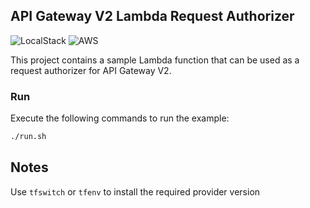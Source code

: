 ## API Gateway V2 Lambda Request Authorizer

![LocalStack](https://img.shields.io/static/v1?label=Works&message=@LocalStack&color=purple)
![AWS](https://img.shields.io/static/v1?label=Works&message=@AWS&color=orange)

This project contains a sample Lambda function that can be used as a request authorizer for API Gateway V2.

### Run

Execute the following commands to run the example:

```bash
./run.sh
```

## Notes

Use `tfswitch` or `tfenv` to install the required provider version


